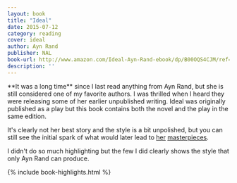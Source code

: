 ```yaml
---
layout: book
title: "Ideal"
date: 2015-07-12
category: reading
cover: ideal
author: Ayn Rand
publisher: NAL
book-url: http://www.amazon.com/Ideal-Ayn-Rand-ebook/dp/B00OQS4CJM/ref=tmm_kin_swatch_0?_encoding=UTF8&sr=&qid=
description: ''
---
```


<p class="intro" markdown="1">**It was a long time** since I last read anything from Ayn Rand, but she is still considered one of my favorite authors. I was thrilled when I heard they were releasing some of her earlier unpublished writing. Ideal was originally published as a play but this book contains both the novel and the play in the same edition.</p>

It's clearly not her best story and the style is a bit unpolished, but you can still see the initial spark of what would later lead to [her](/reading/atlas-shrugged) [masterpieces](/reading/the-fountainhead).

I didn't do so much highlighting but the few I did clearly shows the style that only Ayn Rand can produce.

{% include book-highlights.html %}

